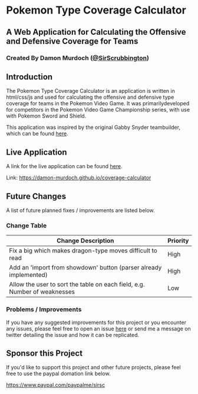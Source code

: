 # Pokemon Type Coverage Calculator
## A Web Application for Calculating the Offensive and Defensive Coverage for Teams
### Created By Damon Murdoch ([@SirScrubbington](https://github.com/SirScrubbington))

## Introduction
The Pokemon Type Coverage Calculator is an application is written in html/css/js 
and used for calculating the offensive and defensive type coverage for teams in 
the Pokemon Video Game. It was primarilydeveloped for competitors in the Pokemon 
Video Game Championship series, with use with Pokemon Sword and Shield. 

This application was inspired by the original Gabby Snyder teambuilder, which 
can be found [here](https://gabbysnyder.github.io/).

## Live Application
A link for the live application can be found 
[here](https://damon-murdoch.github.io/coverage-calculator).

Link: https://damon-murdoch.github.io/coverage-calculator

## Future Changes
A list of future planned fixes / improvements are listed below.

### Change Table
| Change Description                                                        | Priority |
| ------------------------------------------------------------------------- | -------- |
| Fix a big which makes dragon-type moves difficult to read                 | High     |
| Add an 'import from showdown' button (parser already implemented)         | High     |
| Allow the user to sort the table on each field, e.g. Number of weaknesses | Low      |

### Problems / Improvements
If you have any suggested improvements for this project or you encounter any issues, please feel free to open an issue [here](../../issues) or send me a message on twitter detailing the issue and how it can be replicated.

## Sponsor this Project
If you'd like to support this project and other future projects, 
please feel free to use the paypal domation link below.

https://www.paypal.com/paypalme/sirsc
